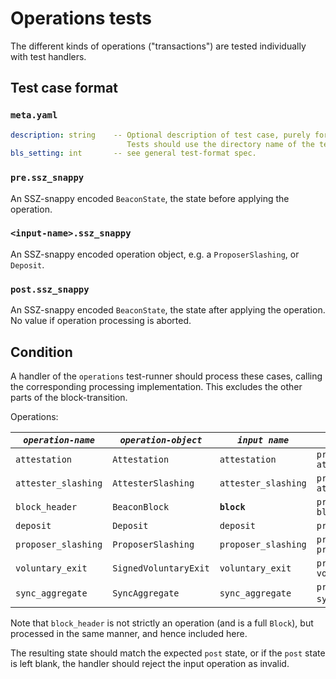 # Operations tests

The different kinds of operations ("transactions") are tested individually with test handlers.

## Test case format

### `meta.yaml`

```yaml
description: string    -- Optional description of test case, purely for debugging purposes.
                          Tests should use the directory name of the test case as identifier, not the description.
bls_setting: int       -- see general test-format spec.
```

### `pre.ssz_snappy`

An SSZ-snappy encoded `BeaconState`, the state before applying the operation.

### `<input-name>.ssz_snappy`

An SSZ-snappy encoded operation object, e.g. a `ProposerSlashing`, or `Deposit`.

### `post.ssz_snappy`

An SSZ-snappy encoded `BeaconState`, the state after applying the operation. No value if operation processing is aborted.


## Condition

A handler of the `operations` test-runner should process these cases,
 calling the corresponding processing implementation.
This excludes the other parts of the block-transition.

Operations:

| *`operation-name`*      | *`operation-object`*  | *`input name`*       | *`processing call`*                                             |
|-------------------------|-----------------------|----------------------|-----------------------------------------------------------------|
| `attestation`           | `Attestation`         | `attestation`        | `process_attestation(state, attestation)`                       |
| `attester_slashing`     | `AttesterSlashing`    | `attester_slashing`  | `process_attester_slashing(state, attester_slashing)`           |
| `block_header`          | `BeaconBlock`         | **`block`**          | `process_block_header(state, block)`                            |
| `deposit`               | `Deposit`             | `deposit`            | `process_deposit(state, deposit)`                               |
| `proposer_slashing`     | `ProposerSlashing`    | `proposer_slashing`  | `process_proposer_slashing(state, proposer_slashing)`           |
| `voluntary_exit`        | `SignedVoluntaryExit` | `voluntary_exit`     | `process_voluntary_exit(state, voluntary_exit)`                 |
| `sync_aggregate`        | `SyncAggregate`       | `sync_aggregate`     | `process_sync_committee(state, sync_aggregate)` (new in Altair) |

Note that `block_header` is not strictly an operation (and is a full `Block`), but processed in the same manner, and hence included here.

The resulting state should match the expected `post` state, or if the `post` state is left blank,
 the handler should reject the input operation as invalid.

